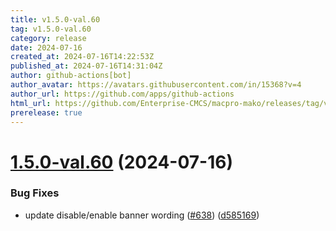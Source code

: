 ```yaml
---
title: v1.5.0-val.60
tag: v1.5.0-val.60
category: release
date: 2024-07-16
created_at: 2024-07-16T14:22:53Z
published_at: 2024-07-16T14:31:04Z
author: github-actions[bot]
author_avatar: https://avatars.githubusercontent.com/in/15368?v=4
author_url: https://github.com/apps/github-actions
html_url: https://github.com/Enterprise-CMCS/macpro-mako/releases/tag/v1.5.0-val.60
prerelease: true
---
```


# [1.5.0-val.60](https://github.com/Enterprise-CMCS/macpro-mako/compare/v1.5.0-val.59...v1.5.0-val.60) (2024-07-16)


### Bug Fixes

* update disable/enable banner wording ([#638](https://github.com/Enterprise-CMCS/macpro-mako/issues/638)) ([d585169](https://github.com/Enterprise-CMCS/macpro-mako/commit/d585169cc9f2ba6028475951235137cfbee05fe6))





